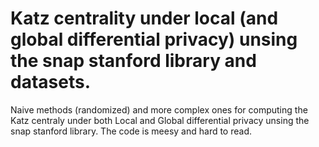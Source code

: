 # Katz centrality under local (and global differential privacy) unsing the snap stanford library and datasets.

Naive methods (randomized) and more complex ones for computing the Katz centraly under both Local and Global differential privacy unsing the snap stanford library.
The code is meesy and hard to read.
